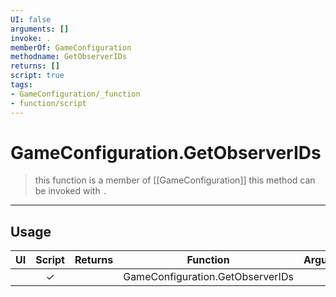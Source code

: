 ```yaml
---
UI: false
arguments: []
invoke: .
memberOf: GameConfiguration
methodname: GetObserverIDs
returns: []
script: true
tags:
- GameConfiguration/_function
- function/script
---
```

# GameConfiguration.GetObserverIDs
> this function is a member of [[GameConfiguration]]
> this method can be invoked with `.`
-----
## Usage
|  UI | Script | Returns | Function | Arguments |
|:---:|:------:|-------:|:--------:|:---------|
| |✓||GameConfiguration.GetObserverIDs||
